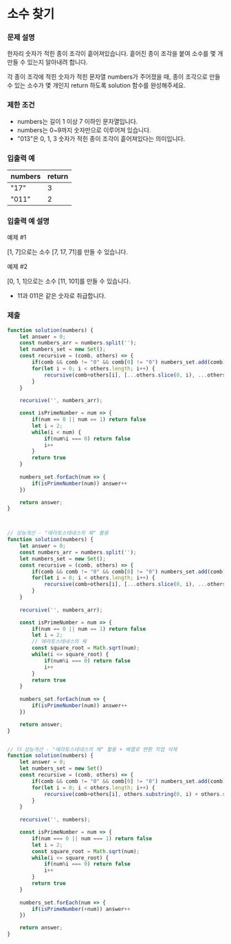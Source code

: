 # 소수 찾기

### 문제 설명
한자리 숫자가 적힌 종이 조각이 흩어져있습니다. 흩어진 종이 조각을 붙여 소수를 몇 개 만들 수 있는지 알아내려 합니다.

각 종이 조각에 적힌 숫자가 적힌 문자열 numbers가 주어졌을 때, 종이 조각으로 만들 수 있는 소수가 몇 개인지 return 하도록 solution 함수를 완성해주세요.

### 제한 조건
* numbers는 길이 1 이상 7 이하인 문자열입니다.
* numbers는 0~9까지 숫자만으로 이루어져 있습니다.
* "013"은 0, 1, 3 숫자가 적힌 종이 조각이 흩어져있다는 의미입니다.

### 입출력 예
|numbers|	return|
|:-----|:-----|
|"17"| 3|
|"011"| 2|

### 입출력 예 설명
예제 #1

[1, 7]으로는 소수 [7, 17, 71]를 만들 수 있습니다.

예제 #2

[0, 1, 1]으로는 소수 [11, 101]를 만들 수 있습니다.

  * 11과 011은 같은 숫자로 취급합니다.

### 제출
```js
function solution(numbers) {
    let answer = 0;
    const numbers_arr = numbers.split('');
    let numbers_set = new Set();
    const recursive = (comb, others) => {
        if(comb && comb != "0" && comb[0] != "0") numbers_set.add(comb)
        for(let i = 0; i < others.length; i++) {
            recursive(comb+others[i], [...others.slice(0, i), ...others.slice(i+1)]);
        }
    }
    
    recursive('', numbers_arr);

    const isPrimeNumber = num => {
        if(num == 0 || num == 1) return false
        let i = 2;
        while(i < num) {
            if(num%i === 0) return false
            i++
        }
        return true
    }
    
    numbers_set.forEach(num => {
        if(isPrimeNumber(num)) answer++
    })

    return answer;
}



// 성능개선 - "에라토스테네스의 체" 활용
function solution(numbers) {
    let answer = 0;
    const numbers_arr = numbers.split('');
    let numbers_set = new Set();
    const recursive = (comb, others) => {
        if(comb && comb != "0" && comb[0] != "0") numbers_set.add(comb)
        for(let i = 0; i < others.length; i++) {
            recursive(comb+others[i], [...others.slice(0, i), ...others.slice(i+1)]);
        }
    }
    
    recursive('', numbers_arr);

    const isPrimeNumber = num => {
        if(num == 0 || num == 1) return false
        let i = 2;
        // 에라토스테네스의 체
        const square_root = Math.sqrt(num);
        while(i <= square_root) {
            if(num%i === 0) return false
            i++
        }
        return true
    }
    
    numbers_set.forEach(num => {
        if(isPrimeNumber(num)) answer++
    })

    return answer;
}


// 더 성능개선 - "에라토스테네스의 체" 활용 + 배열로 변환 작업 삭제
function solution(numbers) {
    let answer = 0;
    let numbers_set = new Set()
    const recursive = (comb, others) => {
        if(comb && comb != "0" && comb[0] != "0") numbers_set.add(comb)
        for(let i = 0; i < others.length; i++) {
            recursive(comb+others[i], others.substring(0, i) + others.substring(i+1));
        }
    }
    
    recursive('', numbers);

    const isPrimeNumber = num => {
        if(num === 0 || num === 1) return false
        let i = 2;
        const square_root = Math.sqrt(num);
        while(i <= square_root) {
            if(num%i === 0) return false
            i++
        }
        return true
    }
    
    numbers_set.forEach(num => {
        if(isPrimeNumber(+num)) answer++
    })

    return answer;
}
```
